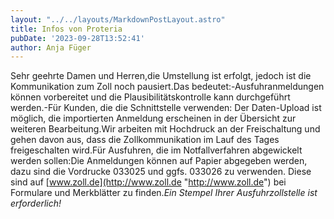 ```yaml
---
layout: "../../layouts/MarkdownPostLayout.astro"
title: Infos von Proteria
pubDate: '2023-09-28T13:52:41'
author: Anja Füger
---
```


Sehr geehrte Damen und Herren,die Umstellung ist erfolgt, jedoch ist die Kommunikation zum Zoll noch pausiert.Das bedeutet:-Ausfuhranmeldungen können vorbereitet und die Plausibilitätskontrolle kann durchgeführt werden.-Für Kunden, die die Schnittstelle verwenden: Der Daten-Upload ist möglich, die importierten Anmeldung erscheinen in der Übersicht zur weiteren Bearbeitung.Wir arbeiten mit Hochdruck an der Freischaltung und gehen davon aus, dass die Zollkommunikation im Lauf des Tages freigeschalten wird.Für Ausfuhren, die im Notfallverfahren abgewickelt werden sollen:Die Anmeldungen können auf Papier abgegeben werden, dazu sind die Vordrucke 033025 und ggfs. 033026 zu verwenden. Diese sind auf [www.zoll.de](http://www.zoll.de "http://www.zoll.de") bei Formulare und Merkblätter zu finden.*Ein Stempel Ihrer Ausfuhrzollstelle ist erforderlich!*